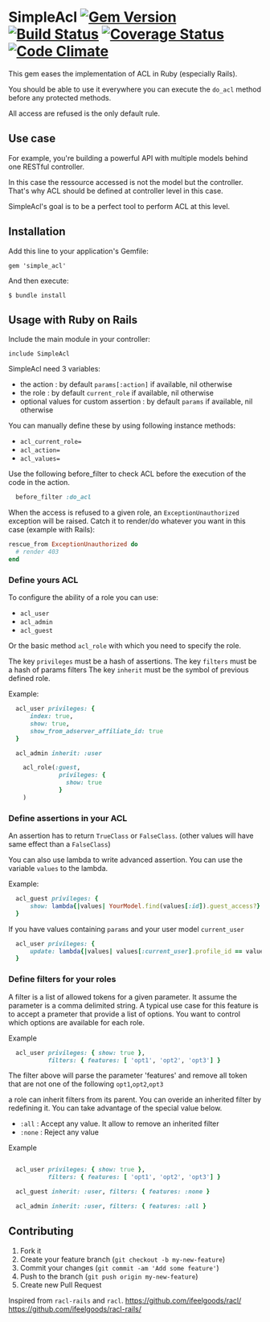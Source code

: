 # SimpleAcl [![Gem Version](https://badge.fury.io/rb/simple_acl.png)](http://badge.fury.io/rb/simple_acl) [![Build Status](https://travis-ci.org/ifeelgoods/simple_acl.png?branch=master)](https://travis-ci.org/ifeelgoods/simple_acl) [![Coverage Status](https://coveralls.io/repos/ifeelgoods/simple_acl/badge.png?branch=master)](https://coveralls.io/r/ifeelgoods/simple_acl?branch=master) [![Code Climate](https://codeclimate.com/github/ifeelgoods/simple_acl.png)](https://codeclimate.com/github/ifeelgoods/simple_acl)

This gem eases the implementation of ACL in Ruby (especially Rails).

You should be able to use it everywhere you can execute the `do_acl` method before any protected methods.

All access are refused is the only default rule.

## Use case

For example, you're building a powerful API with multiple models behind one RESTful controller.

In this case the ressource accessed is not the model but the controller. That's why ACL should be defined at 
controller level in this case.

SimpleAcl's goal is to be a perfect tool to perform ACL at this level.

## Installation

Add this line to your application's Gemfile:

    gem 'simple_acl'

And then execute:

    $ bundle install

## Usage with Ruby on Rails

Include the main module in your controller:

`include SimpleAcl`

SimpleAcl need 3 variables:
- the action : by default `params[:action]` if available, nil otherwise
- the role : by default `current_role` if available, nil otherwise
- optional values for custom assertion : by default `params` if available, nil otherwise

You can manually define these by using following instance methods:
* `acl_current_role=`
* `acl_action=`
* `acl_values=`

Use the following before_filter to check ACL before the
execution of the code in the action.

```ruby
  before_filter :do_acl
```

When the access is refused to a given role, an `ExceptionUnauthorized`
exception will be raised.
Catch it to render/do whatever you want in this case (example with Rails):

```ruby
rescue_from ExceptionUnauthorized do
  # render 403
end
```

### Define yours ACL

To configure the ability of a role you can use:

* `acl_user`
* `acl_admin`
* `acl_guest`

Or the basic method `acl_role` with which you need to specify the role.

The key `privileges` must be a hash of assertions.
The key `filters` must be a hash of params filters
The key `inherit` must be the symbol of previous defined role.

Example:

```ruby
  acl_user privileges: {
      index: true,
      show: true,
      show_from_adserver_affiliate_id: true
  }

  acl_admin inherit: :user
```

```ruby
    acl_role(:guest,
              privileges: {
                show: true
              }
    )
```

### Define assertions in your ACL

An assertion has to return `TrueClass` or `FalseClass`.
(other values will have same effect than a `FalseClass`)

You can also use lambda to write advanced assertion.
You can use the variable `values` to the lambda.

Example:

```ruby
  acl_guest privileges: {
      show: lambda{|values| YourModel.find(values[:id]).guest_access?}
  }

```

If you have values containing `params` and your user model `current_user`

```ruby
  acl_user privileges: {
      update: lambda{|values| values[:current_user].profile_id == values[:params][:id]}
  }

```

### Define filters for your roles

A filter is a list of allowed tokens for a given parameter. It assume the parameter is a comma delimited string.
A typical use case for this feature is to accept a prameter that provide a list of options. You want to control which options are available for each role.

Example

```ruby
  acl_user privileges: { show: true },
           filters: { features: [ 'opt1', 'opt2', 'opt3'] }

```

The filter above will parse the parameter 'features' and remove all token that are not one of the following `opt1`,`opt2`,`opt3`

a role can inherit filters from its parent. You can overide an inherited filter by redefining it. You can take advantage of the special value below.

* `:all` : Accept any value. It allow to remove an inherited filter
* `:none` : Reject any value

Example

```ruby

  acl_user privileges: { show: true },
           filters: { features: [ 'opt1', 'opt2', 'opt3'] }

  acl_guest inherit: :user, filters: { features: :none }

  acl_admin inherit: :user, filters: { features: :all }
```

## Contributing

1. Fork it
2. Create your feature branch (`git checkout -b my-new-feature`)
3. Commit your changes (`git commit -am 'Add some feature'`)
4. Push to the branch (`git push origin my-new-feature`)
5. Create new Pull Request

Inspired from `racl-rails` and `racl`.
https://github.com/ifeelgoods/racl/
https://github.com/ifeelgoods/racl-rails/

